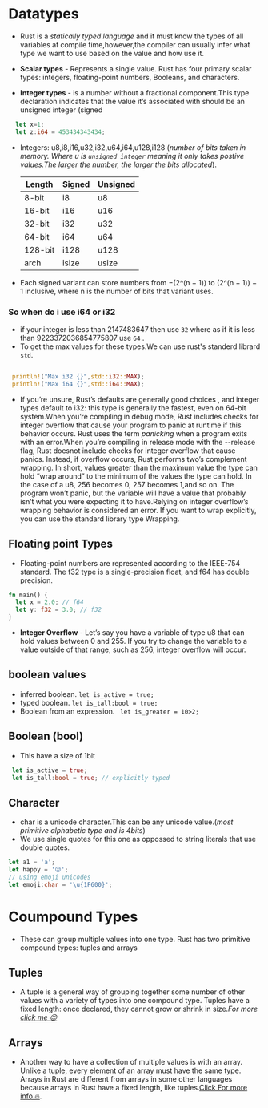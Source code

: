 # Datatypes

- Rust is a _statically typed language_ and it must know the types of all variables at compile time,however,the compiler can usually infer what type we want to use based on the value and how use it.

- **Scalar types** - Represents a single value. Rust has four primary scalar types: integers, floating-point numbers, Booleans, and characters.
- **Integer types** - is a number without a fractional component.This type declaration indicates that the value it’s associated with should be an unsigned integer (signed

<!-- ## Primitive types -->

```rs
  let x=1;
  let z:i64 = 453434343434;
```

- Integers: u8,i8,i16,u32,i32,u64,i64,u128,i128 (_number of bits taken in memory. Where u is `unsigned integer` meaning it only takes postive values.The larger the number, the larger the bits allocated_).

  | Length  | Signed | Unsigned |
  | ------- | ------ | -------- |
  | 8-bit   | i8     | u8       |
  | 16-bit  | i16    | u16      |
  | 32-bit  | i32    | u32      |
  | 64-bit  | i64    | u64      |
  | 128-bit | i128   | u128     |
  | arch    | isize  | usize    |

- Each signed variant can store numbers from −(2^(n − 1)) to (2^(n − 1)) − 1 inclusive, where n is the number of bits that variant uses.

### So when do i use i64 or i32

- if your integer is less than 2147483647 then use `32` where as if it is less than 9223372036854775807 use `64` .
- To get the max values for these types.We can use rust's standerd librard `std`.

```rs

 println!("Max i32 {}",std::i32::MAX);
 println!("Max i64 {}",std::i64::MAX);

```

- If you’re unsure, Rust’s defaults are generally good choices , and integer types default to i32: this type is generally the fastest, even on 64-bit system.When you’re compiling in debug mode, Rust includes checks for integer overflow that cause your program to panic at runtime if this behavior occurs. Rust uses the term _panicking_ when a program exits with an error.When you’re compiling in release mode with the --release flag, Rust doesnot include checks for integer overflow that cause panics. Instead, if overflow occurs, Rust performs two’s complement wrapping. In short, values greater than the maximum value the type can hold “wrap around” to the minimum of the values the type can hold. In the case of a u8, 256 becomes 0, 257 becomes 1,and so on. The program won’t panic, but the variable will have a value that probably isn’t what you were expecting it to have.Relying on integer overflow’s wrapping behavior is considered an error. If you want to wrap explicitly, you can use the standard library type Wrapping.

## Floating point Types

- Floating-point numbers are represented according to the IEEE-754 standard. The f32 type is a single-precision float, and f64 has double precision.

```rs
fn main() {
  let x = 2.0; // f64
  let y: f32 = 3.0; // f32
}
```

- **Integer Overflow** - Let’s say you have a variable of type u8 that can hold values between 0 and 255. If you try to change the variable to a value outside of that range, such as 256, integer overflow will occur.

## boolean values

- inferred boolean.
  `let is_active = true;`
- typed boolean.
  `let is_tall:bool = true;`
- Boolean from an expression.
  ` let is_greater = 10>2;`

## Boolean (bool)

- This have a size of 1bit

```rs
 let is_active = true;
 let is_tall:bool = true; // explicitly typed
```

## Character

- char is a unicode character.This can be any unicode value.(_most primitive alphabetic type and is 4bits_)
- We use single quotes for this one as oppossed to string literals that use double quotes.

```rs
let a1 = 'a';
let happy = '😥';
// using emoji unicodes
let emoji:char = '\u{1F600}';
```

# Coumpound Types

- These can group multiple values into one type. Rust has two
  primitive compound types: tuples and arrays

## Tuples

- A tuple is a general way of grouping together some number of other values with a variety of types into one compound type. Tuples have a fixed length: once declared, they cannot grow or shrink in size._For more [click me 😉](./0x05-Tuples.md)_

## Arrays
- Another way to have a collection of multiple values is with an array. Unlike a tuple, every element of an array must have the same type. Arrays in Rust are different from arrays in some other languages because arrays in Rust have a fixed length, like tuples.[Click For more info 🔥](/docs/0x06-Arrays.md).
